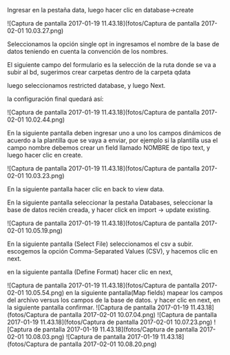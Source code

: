 
Ingresar en la pestaña data, luego hacer clic en database->create

![Captura de pantalla 2017-01-19 11.43.18](fotos/Captura de pantalla 2017-02-01 10.03.27.png)

Seleccionamos la opción single opt in ingresamos el nombre de la base de datos teniendo en cuenta la convención de los nombres.

El siguiente campo del formulario es la selección de la ruta donde se va a subir al bd,  sugerimos crear carpetas dentro de la carpeta qdata

luego seleccionamos restricted database, y luego Next.

la configuración final quedará así:

![Captura de pantalla 2017-01-19 11.43.18](fotos/Captura de pantalla 2017-02-01 10.02.44.png)

En la siguiente pantalla deben ingresar uno a uno los campos dinámicos de acuerdo a la plantilla que se vaya a enviar, por ejemplo si la plantilla usa el campo nombre debemos crear un field llamado NOMBRE  de tipo text, y luego hacer clic en create.

![Captura de pantalla 2017-01-19 11.43.18](fotos/Captura de pantalla 2017-02-01 10.03.23.png)

En la siguiente pantalla hacer clic en back to view data.

En la siguiente pantalla  seleccionar la pestaña Databases, seleccionar la base de datos recién creada, y hacer click en  import -> update existing.

![Captura de pantalla 2017-01-19 11.43.18](fotos/Captura de pantalla 2017-02-01 10.05.19.png)

En la siguiente pantalla (Select File) seleccionamos el csv a subir. escogemos la opción Comma-Separated Values (CSV),  y hacemos clic en next. 

en la siguiente pantalla (Define Format) hacer clic en next, 

![Captura de pantalla 2017-01-19 11.43.18](fotos/Captura de pantalla 2017-02-01 10.05.54.png)
en la siguiente pantalla(Map fields) mapear los campos del archivo versus los campos de la base de datos. y hacer clic en next, en la siguiente pantalla confirmar.
![Captura de pantalla 2017-01-19 11.43.18](fotos/Captura de pantalla 2017-02-01 10.07.04.png)
![Captura de pantalla 2017-01-19 11.43.18](fotos/Captura de pantalla 2017-02-01 10.07.23.png)
![Captura de pantalla 2017-01-19 11.43.18](fotos/Captura de pantalla 2017-02-01 10.08.03.png)
![Captura de pantalla 2017-01-19 11.43.18](fotos/Captura de pantalla 2017-02-01 10.08.20.png)
